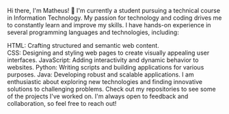Hi there, I'm Matheus! 👋
I'm currently a student pursuing a technical course in Information Technology. My passion for technology and coding drives me to constantly learn and improve my skills. I have hands-on experience in several programming languages and technologies, including:

HTML: Crafting structured and semantic web content.
<br>
CSS: Designing and styling web pages to create visually appealing user interfaces.
JavaScript: Adding interactivity and dynamic behavior to websites.
Python: Writing scripts and building applications for various purposes.
Java: Developing robust and scalable applications.
I am enthusiastic about exploring new technologies and finding innovative solutions to challenging problems. Check out my repositories to see some of the projects I've worked on. I'm always open to feedback and collaboration, so feel free to reach out!



<!---
Matheus07B/Matheus07B is a ✨ special ✨ repository because its `README.md` (this file) appears on your GitHub profile.
You can click the Preview link to take a look at your changes.
--->
